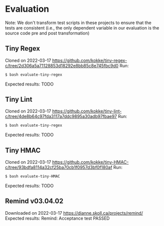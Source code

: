 # Evaluation
Note: We don't transform test scripts in these projects to ensure that the
tests are consistent (i.e., the only dependent variable in our evaluation
is the source code pre and post transformation)

## Tiny Regex
Cloned on 2022-03-17
https://github.com/kokke/tiny-regex-c/tree/2d306a5a71128853d18292e8bb85c8e745fbc9d0
Run:
```bash
$ bash evaluate-tiny-regex
```
Expected results:
TODO

## Tiny Lint
Cloned on 2022-03-17
https://github.com/kokke/tiny-lint-c/tree/4de8b64c97fda3117a7ddc9895a30adb97fbae97
Run:
```bash
$ bash evaluate-tiny-regex
```
Expected results:
TODO

## Tiny HMAC
Cloned on 2022-03-17
https://github.com/kokke/tiny-HMAC-c/tree/93bdfa8114a32cf25ba70cb1f0957d3bf0f180af
Run:
```bash
$ bash evaluate-tiny-HMAC
```
Expected results:
TODO

<!-- ## Icecast Server v2.4.3
https://github.com/xiph/Icecast-Server/releases/tag/v2.4.3 -->

## Remind v03.04.02
Downloaded on 2022-03-17
https://dianne.skoll.ca/projects/remind/
Expected results:
Remind: Acceptance test PASSED